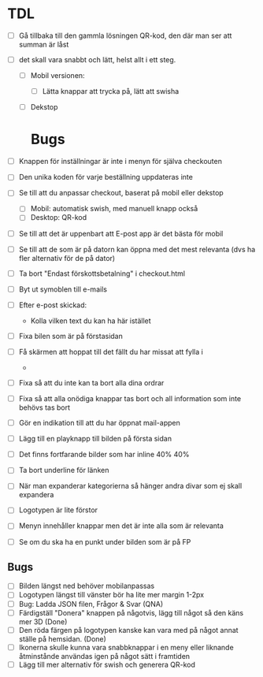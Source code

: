 # TDL

+ [ ] Gå tillbaka till den gammla lösningen QR-kod, den där man ser att summan är låst

+ [ ] det skall vara snabbt och lätt, helst allt i ett steg.
  
  + [ ] Mobil versionen:
    
    + [ ] Lätta knappar att trycka på, lätt att swisha
  
  + [ ] Dekstop
    
    # Bugs

+ [ ] Knappen för inställningar är inte i menyn för själva checkouten

+ [ ] Den unika koden för varje beställning uppdateras inte

+ [ ] Se till att du anpassar checkout, baserat på mobil eller dekstop
  
  + [ ] Mobil: automatisk swish, med manuell knapp också
  + [ ] Desktop: QR-kod

+ [ ] Se till att det är uppenbart att E-post app är det bästa för mobil

+ [ ] Se till att de som är på datorn kan öppna med det mest relevanta (dvs ha fler alternativ för de på dator)

+ [ ] Ta bort "Endast förskottsbetalning" i checkout.html

+ [ ] Byt ut symoblen till e-mails

+ [ ] Efter e-post skickad:
  
  - Kolla vilken text du kan ha här istället

+ [ ] Fixa bilen som är på förstasidan

+ [ ] Få skärmen att hoppat till det fällt du har missat att fylla i
  
  - 

+ [ ] Fixa så att du inte kan ta bort alla dina ordrar

+ [ ] Fixa så att alla onödiga knappar tas bort och all information som inte behövs tas bort

+ [ ] Gör en indikation till att du har öppnat mail-appen

+ [ ] Lägg till en playknapp till bilden på första sidan

+ [ ] Det finns fortfarande bilder som har inline 40% 40%

+ [ ] Ta bort underline för länken

+ [ ] När man expanderar kategorierna så hänger andra divar som ej skall expandera

+ [ ] Logotypen är lite förstor

+ [ ] Menyn innehåller knappar men det är inte alla som är relevanta

+ [ ] Se om du ska ha en punkt under bilden som är på FP

## Bugs

+ [ ] Bilden längst ned behöver mobilanpassas
+ [ ] Logotypen längst till vänster bör ha lite mer margin 1-2px
+ [ ] Bug: Ladda JSON filen, Frågor & Svar (QNA)
+ [ ] Färdigställ "Donera" knappen på någotvis, lägg till något så den käns mer 3D (Done)
+ [ ] Den röda färgen på logotypen kanske kan vara med på något annat ställe på hemsidan. (Done)
+ [ ] Ikonerna skulle kunna vara snabbknappar i en meny eller liknande åtminstånde användas igen på något sätt i framtiden
+ [ ] Lägg till mer alternativ för swish och generera QR-kod
